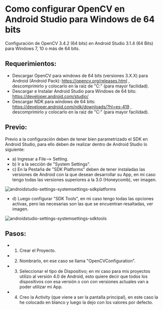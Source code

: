 # Como configurar OpenCV en Android Studio para Windows de 64 bits

Configuración de OpenCV 3.4.2 (64 bits) en Android Studio 3.1.4 (64 Bits) para Windows 7, 10 o más de 64 bits.

## Requerimientos:

- Descargar OpenCV para windows de 64 bits (versiones 3.X.X) para Android (Android Pack): https://opencv.org/releases.html , descomprimirlo y colocarlo en la raiz de "C:" (para mayor facilidad).
- Descargar e Instalar Android Studio para Windows de 64 bits: https://developer.android.com/studio/
- Descargar NDK para windows de 64 bits: https://developer.android.com/ndk/downloads/?hl=es-419 , descomprimirlo y colocarlo en la raiz de "C:" (para mayor facilidad).

## Previo:

Previo a la configuración deben de tener bien parametrizado el SDK en Android Studio, para ello deben de realizar dentro de Android Studio lo siguiente:
- a) Ingresar a File--> Setting.
- b) Ir a la sección de "System Settings".
- c) En la Pestaña de "SDK Platforms" deben de tener instaladas las versiones de Android con la que desean desarrollar su App, en mi caso tengo todas las versiones superiores a la 3.0 (Honeycomb), ver imagen.

![androidstudio-settings-systemsettings-sdkplatforms](https://user-images.githubusercontent.com/31372472/44683648-899e9100-aa0c-11e8-8405-95160e9464b9.png)

- d) Luego configurar "SDK Tools", en mi caso tengo todas las opciones activas, pero las necesarias son las que se encuentran resaltadas, ver imagen.

![androidstudio-settings-systemsettings-sdktools](https://user-images.githubusercontent.com/31372472/44684655-40037580-aa0f-11e8-9c9b-f38e8c5cba42.png)

## Pasos:

- 1) Crear el Proyecto.


- 2) Nombrarlo, en ese caso se llama "OpenCVConfiguration".


- 3) Seleccionar el tipo de Dispositivo; en mi caso para mis proyectos utilizo al versión 4.0 de Android, esto quiere decir que todos los dispositivos con esa versión o con con versiones actuales van a poder utilizar mi App.


- 4) Creo la Activity (que viene a ser la pantalla principal), en este caso la he colocado en blanco y luego la dejo con los valores por defecto.
